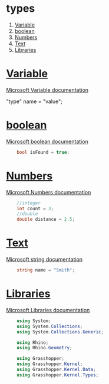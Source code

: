 # types

1. <a href="#tag-variable">Variable</a>
1. <a href="#tag-boolean">boolean</a>
1. <a href="#tag-numbers">Numbers</a>
1. <a href="#tag-text">Text</a>
1. <a href="#tag-libraries">Libraries</a>

# <a id="tag-variable" href="#tag-variable">Variable</a>
[Microsoft Variable documentation](https://docs.microsoft.com/en-us/dotnet/csharp/language-reference/language-specification/variables)

"type" name = "value";

# <a id="tag-boolean" href="#tag-boolean">boolean</a>
[Microsoft boolean documentation](https://docs.microsoft.com/en-us/dotnet/csharp/language-reference/builtin-types/bool)

```csharp
	bool isFound = true;
```

# <a id="tag-numbers" href="#tag-numbers">Numbers</a>
[Microsoft Numbers documentation](https://docs.microsoft.com/en-us/dotnet/csharp/tour-of-csharp/tutorials/numbers-in-csharp-local)

```csharp
	//integer
	int count = 3;
	//double
	double distance = 2.5;
```

# <a id="tag-text" href="#tag-text">Text</a>
[Microsoft string documentation](https://docs.microsoft.com/en-us/dotnet/csharp/programming-guide/strings/)

```csharp
	string name = "Smith";
```

# <a id="tag-libraries" href="#tag-libraries">Libraries</a>
[Microsoft Libraries documentation](https://docs.microsoft.com/en-us/dotnet/standard/framework-libraries)

```csharp
	using System;
	using System.Collections;
	using System.Collections.Generic;

	using Rhino;
	using Rhino.Geometry;

	using Grasshopper;
	using Grasshopper.Kernel;
	using Grasshopper.Kernel.Data;
	using Grasshopper.Kernel.Types;
```